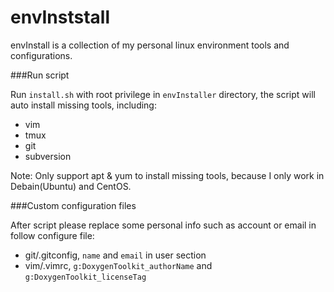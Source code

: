 envInststall
==

envInstall is a collection of my personal linux environment tools and configurations.

###Run script

Run `install.sh` with root privilege in `envInstaller` directory, the  script will auto install missing tools, including:

* vim
* tmux
* git 
* subversion

Note: Only support apt & yum to install missing tools, because I only work in Debain(Ubuntu) and CentOS.

###Custom configuration files

After script please replace some personal info such as account or email in follow configure file:

* git/.gitconfig, `name` and `email` in user section 
* vim/.vimrc, `g:DoxygenToolkit_authorName` and `g:DoxygenToolkit_licenseTag`



